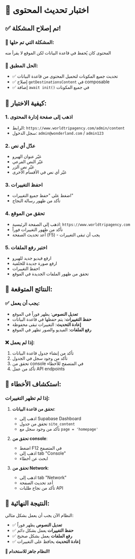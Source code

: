 # 🧪 اختبار تحديث المحتوى

## ✅ تم إصلاح المشكلة!

### 🔧 المشكلة التي تم حلها:
المحتوى كان يُحفظ في قاعدة البيانات لكن الموقع لا يقرأ منه

### 🚀 الحل المطبق:
- ✅ تحديث جميع المكونات لتحميل المحتوى من قاعدة البيانات
- ✅ إصلاح `getDestinationsContent` في composable
- ✅ إضافة `await init()` في جميع المكونات

## 🧪 كيفية الاختبار:

### 1. **اذهب إلى صفحة إدارة المحتوى**
- الرابط: `https://www.worldtripagency.com/admin/content`
- سجل الدخول: `admin@wonderland.com` / `admin123`

### 2. **عدّل أي نص**
- غيّر عنوان الهيرو
- غيّر النص الفرعي
- غيّر نص الزر
- غيّر أي نص في الأقسام الأخرى

### 3. **احفظ التغييرات**
- اضغط على "حفظ جميع التغييرات"
- تأكد من ظهور رسالة النجاح

### 4. **تحقق من الموقع**
- اذهب إلى الصفحة الرئيسية: `https://www.worldtripagency.com`
- تأكد من ظهور التغييرات فوراً
- أعد تحديث الصفحة (F5) - يجب أن تبقى التغييرات

### 5. **اختبر رفع الملفات**
- ارفع فيديو جديد للهيرو
- ارفع صورة جديدة للخلفية
- احفظ التغييرات
- تحقق من ظهور الملفات الجديدة في الموقع

## 🎯 النتائج المتوقعة:

### ✅ يجب أن يعمل:
- **تعديل النصوص**: يظهر فوراً في الموقع
- **حفظ التغييرات**: يتم حفظها في قاعدة البيانات
- **إعادة التحديث**: التغييرات تبقى محفوظة
- **رفع الملفات**: الفيديو والصور تظهر في الموقع

### ❌ إذا لم يعمل:
1. تأكد من إنشاء جدول قاعدة البيانات
2. تأكد من وجود سجل في الجدول
3. تحقق من console في المتصفح للأخطاء
4. تأكد من عمل API endpoints

## 🔧 استكشاف الأخطاء:

### إذا لم تظهر التغييرات:
1. **تحقق من قاعدة البيانات**:
   - اذهب إلى Supabase Dashboard
   - تحقق من جدول `site_content`
   - تأكد من وجود سجل مع `page = 'homepage'`

2. **تحقق من console**:
   - اضغط F12 في المتصفح
   - اذهب إلى tab "Console"
   - ابحث عن أخطاء

3. **تحقق من Network**:
   - اذهب إلى tab "Network"
   - أعد تحديث الصفحة
   - تأكد من نجاح طلبات API

## 🎉 النتيجة النهائية:

النظام الآن يجب أن يعمل بشكل مثالي:
- ✅ **تعديل النصوص** يظهر فوراً
- ✅ **حفظ التغييرات** يعمل بشكل دائم
- ✅ **رفع الملفات** يعمل بشكل صحيح
- ✅ **إعادة التحديث** يحافظ على التغييرات

**🎊 النظام جاهز للاستخدام!**
